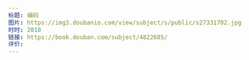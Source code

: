 ```yaml
---
标题: 编码
图片: https://img3.doubanio.com/view/subject/s/public/s27331702.jpg
时时: 2010
链接: https://book.douban.com/subject/4822685/
评价:
---
```


